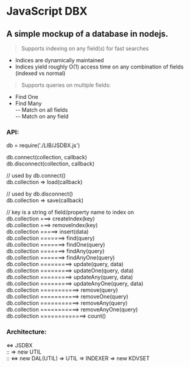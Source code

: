 # JavaScript DBX
## A simple mockup of a database in nodejs.

> Supports indexing on any field(s) for fast searches
  - Indices are dynamically maintained
  - Indices yield roughly O(1) access time on any combination of fields (indexed vs normal)  

> Supports queries on multiple fields:  
  - Find One  
  - Find Many  
  -- Match on all fields  
  -- Match on any field  

### API:

db = require('./LIB/JSDBX.js')

db.connect(collection, callback)  
db.disconnect(collection, callback)

// used by db.connect()  
db.collection => load(callback)  

// used by db.disconnect()  
db.collection => save(callback)  

// key is a string of field/property name to index on  
db.collection ===> createIndex(key)  
db.collection ===> removeIndex(key)  
db.collection =====> insert(data)  
db.collection =======> find(query)  
db.collection =======> findOne(query)  
db.collection =======> findAny(query)  
db.collection =======> findAnyOne(query)  
db.collection =========> update(query, data)  
db.collection =========> updateOne(query, data)  
db.collection =========> updateAny(query, data)  
db.collection =========> updateAnyOne(query, data)  
db.collection ===========> remove(query)  
db.collection ===========> removeOne(query)  
db.collection ===========> removeAny(query)  
db.collection ===========> removeAnyOne(query)  
db.collection =============> count()  

### Architecture:

<=> JSDBX  
    :: => new UTIL  
    :: <=> new DAL(UTIL) => UTIL => INDEXER => new KDVSET  
